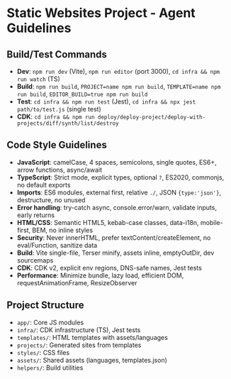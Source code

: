# Static Websites Project - Agent Guidelines

## Build/Test Commands
- **Dev**: `npm run dev` (Vite), `npm run editor` (port 3000), `cd infra && npm run watch` (TS)
- **Build**: `npm run build`, `PROJECT=name npm run build`, `TEMPLATE=name npm run build`, `EDITOR_BUILD=true npm run build`
- **Test**: `cd infra && npm run test` (Jest), `cd infra && npx jest path/to/test.js` (single test)
- **CDK**: `cd infra && npm run deploy/deploy-project/deploy-with-projects/diff/synth/list/destroy`

## Code Style Guidelines
- **JavaScript**: camelCase, 4 spaces, semicolons, single quotes, ES6+, arrow functions, async/await
- **TypeScript**: Strict mode, explicit types, optional `?`, ES2020, commonjs, no default exports
- **Imports**: ES6 modules, external first, relative `./`, JSON `{type:'json'}`, destructure, no unused
- **Error handling**: try-catch async, console.error/warn, validate inputs, early returns
- **HTML/CSS**: Semantic HTML5, kebab-case classes, data-i18n, mobile-first, BEM, no inline styles
- **Security**: Never innerHTML, prefer textContent/createElement, no eval/Function, sanitize data
- **Build**: Vite single-file, Terser minify, assets inline, emptyOutDir, dev sourcemaps
- **CDK**: CDK v2, explicit env regions, DNS-safe names, Jest tests
- **Performance**: Minimize bundle, lazy load, efficient DOM, requestAnimationFrame, ResizeObserver

## Project Structure
- `app/`: Core JS modules
- `infra/`: CDK infrastructure (TS), Jest tests
- `templates/`: HTML templates with assets/languages
- `projects/`: Generated sites from templates
- `styles/`: CSS files
- `assets/`: Shared assets (languages, templates.json)
- `helpers/`: Build utilities
